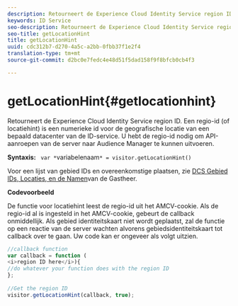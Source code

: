 ```yaml
---
description: Retourneert de Experience Cloud Identity Service region ID. Een regio-id (of locatiehint) is een numerieke id voor de geografische locatie van een bepaald datacenter van de ID-service. U hebt de regio-id nodig om API-aanroepen van de server naar Audience Manager te kunnen uitvoeren.
keywords: ID Service
seo-description: Retourneert de Experience Cloud Identity Service region ID. Een regio-id (of locatiehint) is een numerieke id voor de geografische locatie van een bepaald datacenter van de ID-service. U hebt de regio-id nodig om API-aanroepen van de server naar Audience Manager te kunnen uitvoeren.
seo-title: getLocationHint
title: getLocationHint
uuid: cdc312b7-d270-4a5c-a2bb-0fbb37f1e2f4
translation-type: tm+mt
source-git-commit: d2bc0e7fedc4e48d51f5dad158f9f8bfcb0cb4f3

---
```



# getLocationHint{#getlocationhint}

Retourneert de Experience Cloud Identity Service region ID. Een regio-id (of locatiehint) is een numerieke id voor de geografische locatie van een bepaald datacenter van de ID-service. U hebt de regio-id nodig om API-aanroepen van de server naar Audience Manager te kunnen uitvoeren.

**Syntaxis:** ` var *`variabelenaam`* = visitor.getLocationHint()`

Voor een lijst van gebied IDs en overeenkomstige plaatsen, zie [DCS Gebied IDs, Locaties, en de Namen](https://docs.adobe.com/content/help/en/audience-manager/user-guide/api-and-sdk-code/dcs/dcs-api-reference/dcs-regions.html)van de Gastheer.

**Codevoorbeeld**

De functie voor locatiehint leest de regio-id uit het AMCV-cookie. Als de regio-id al is ingesteld in het AMCV-cookie, gebeurt de callback onmiddellijk. Als gebied identiteitskaart niet wordt geplaatst, zal de functie op een reactie van de server wachten alvorens gebiedsidentiteitskaart tot callback over te gaan. Uw code kan er ongeveer als volgt uitzien.

```js
//callback function 
var callback = function ( 
<i>region ID here</i>){ 
//do whatever your function does with the region ID 
}; 
 
//Get the region ID 
visitor.getLocationHint(callback, true); 
```

